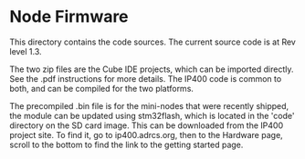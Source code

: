# Node Firmware
This directory contains the code sources. The current source code is at Rev level 1.3.

The two zip files are the Cube IDE projects, which can be imported directly. See the .pdf instructions for 
more details. The IP400 code is common to both, and can be compiled for the two platforms.

The precompiled .bin file is for the mini-nodes that were recently shipped, the module can be updated using
stm32flash, which is located in the 'code' directory on the SD card image. This can be downloaded from the IP400
project site. To find it, go to ip400.adrcs.org, then to the Hardware page, scroll to the bottom to find the link
to the getting started page.


